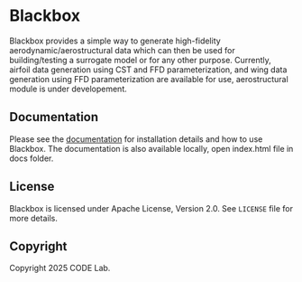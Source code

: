 # Blackbox
Blackbox provides a simple way to generate high-fidelity aerodynamic/aerostructural data which can then be used for building/testing a surrogate model or for any other purpose. Currently, airfoil data generation using CST and FFD parameterization, and wing data generation using FFD parameterization are available for use, aerostructural module is under developement.

## Documentation
Please see the [documentation](https://computationaldesignlab.github.io/blackbox/) for installation details and how to use Blackbox. The documentation is also available locally, open index.html file in docs folder.

## License
Blackbox is licensed under Apache License, Version 2.0. See `LICENSE` file for more details. 

## Copyright
Copyright 2025 CODE Lab.
